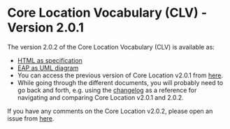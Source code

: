 # Core Location Vocabulary (CLV) - Version 2.0.1

The version 2.0.2 of the Core Location Vocabulary (CLV) is available as: 

*    [HTML as specification](https://semiceu.github.io/Core-Location-Vocabulary/releases/2.0.2/)
*    [EAP as UML diagram](https://github.com/SEMICeu/Core-Location-Vocabulary/blob/master/releases/2.0.2/html/overview.jpg)
*    You can access the previous version of Core Location v2.0.1 from [here](https://github.com/SEMICeu/Core-Location-Vocabulary/tree/master/releases/2.0.1). 
*    While going through the different documents, you will probably need to go back and forth, e.g. using the [changelog](https://github.com/SEMICeu/Core-Location-Vocabulary/blob/master/releases/2.0.2/Changelog.md) as a reference for navigating and comparing Core Location v2.0.1 and 2.0.2.

If you have any comments on the Core Location v2.0.2, please open an issue from [here](https://github.com/SEMICeu/Core-Location-Vocabulary/issues). 

